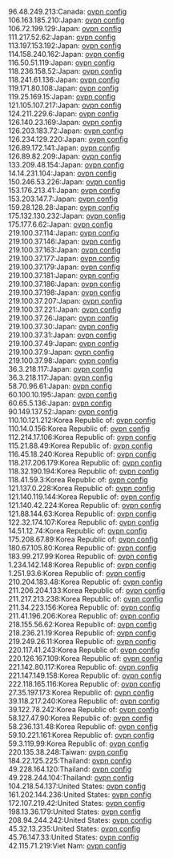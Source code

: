 96.48.249.213:Canada: [ovpn config](vpn/96_48_249_213.ovpn)  
106.163.185.210:Japan: [ovpn config](vpn/106_163_185_210.ovpn)  
106.72.199.129:Japan: [ovpn config](vpn/106_72_199_129.ovpn)  
111.217.52.62:Japan: [ovpn config](vpn/111_217_52_62.ovpn)  
113.197.153.192:Japan: [ovpn config](vpn/113_197_153_192.ovpn)  
114.158.240.162:Japan: [ovpn config](vpn/114_158_240_162.ovpn)  
116.50.51.119:Japan: [ovpn config](vpn/116_50_51_119.ovpn)  
118.236.158.52:Japan: [ovpn config](vpn/118_236_158_52.ovpn)  
118.241.61.136:Japan: [ovpn config](vpn/118_241_61_136.ovpn)  
119.171.80.108:Japan: [ovpn config](vpn/119_171_80_108.ovpn)  
119.25.169.15:Japan: [ovpn config](vpn/119_25_169_15.ovpn)  
121.105.107.217:Japan: [ovpn config](vpn/121_105_107_217.ovpn)  
124.211.229.6:Japan: [ovpn config](vpn/124_211_229_6.ovpn)  
126.140.23.169:Japan: [ovpn config](vpn/126_140_23_169.ovpn)  
126.203.183.72:Japan: [ovpn config](vpn/126_203_183_72.ovpn)  
126.234.129.220:Japan: [ovpn config](vpn/126_234_129_220.ovpn)  
126.89.172.141:Japan: [ovpn config](vpn/126_89_172_141.ovpn)  
126.89.82.209:Japan: [ovpn config](vpn/126_89_82_209.ovpn)  
133.209.48.154:Japan: [ovpn config](vpn/133_209_48_154.ovpn)  
14.14.231.104:Japan: [ovpn config](vpn/14_14_231_104.ovpn)  
150.246.53.226:Japan: [ovpn config](vpn/150_246_53_226.ovpn)  
153.176.213.41:Japan: [ovpn config](vpn/153_176_213_41.ovpn)  
153.203.147.7:Japan: [ovpn config](vpn/153_203_147_7.ovpn)  
159.28.128.28:Japan: [ovpn config](vpn/159_28_128_28.ovpn)  
175.132.130.232:Japan: [ovpn config](vpn/175_132_130_232.ovpn)  
175.177.6.62:Japan: [ovpn config](vpn/175_177_6_62.ovpn)  
219.100.37.114:Japan: [ovpn config](vpn/219_100_37_114.ovpn)  
219.100.37.146:Japan: [ovpn config](vpn/219_100_37_146.ovpn)  
219.100.37.163:Japan: [ovpn config](vpn/219_100_37_163.ovpn)  
219.100.37.177:Japan: [ovpn config](vpn/219_100_37_177.ovpn)  
219.100.37.179:Japan: [ovpn config](vpn/219_100_37_179.ovpn)  
219.100.37.181:Japan: [ovpn config](vpn/219_100_37_181.ovpn)  
219.100.37.186:Japan: [ovpn config](vpn/219_100_37_186.ovpn)  
219.100.37.198:Japan: [ovpn config](vpn/219_100_37_198.ovpn)  
219.100.37.207:Japan: [ovpn config](vpn/219_100_37_207.ovpn)  
219.100.37.221:Japan: [ovpn config](vpn/219_100_37_221.ovpn)  
219.100.37.26:Japan: [ovpn config](vpn/219_100_37_26.ovpn)  
219.100.37.30:Japan: [ovpn config](vpn/219_100_37_30.ovpn)  
219.100.37.31:Japan: [ovpn config](vpn/219_100_37_31.ovpn)  
219.100.37.49:Japan: [ovpn config](vpn/219_100_37_49.ovpn)  
219.100.37.9:Japan: [ovpn config](vpn/219_100_37_9.ovpn)  
219.100.37.98:Japan: [ovpn config](vpn/219_100_37_98.ovpn)  
36.3.218.117:Japan: [ovpn config](vpn/36_3_218_117.ovpn)  
36.3.218.117:Japan: [ovpn config](vpn/36_3_218_117.ovpn)  
58.70.96.61:Japan: [ovpn config](vpn/58_70_96_61.ovpn)  
60.100.10.195:Japan: [ovpn config](vpn/60_100_10_195.ovpn)  
60.65.5.136:Japan: [ovpn config](vpn/60_65_5_136.ovpn)  
90.149.137.52:Japan: [ovpn config](vpn/90_149_137_52.ovpn)  
110.10.121.212:Korea Republic of: [ovpn config](vpn/110_10_121_212.ovpn)  
110.14.0.156:Korea Republic of: [ovpn config](vpn/110_14_0_156.ovpn)  
112.214.17.106:Korea Republic of: [ovpn config](vpn/112_214_17_106.ovpn)  
115.21.88.49:Korea Republic of: [ovpn config](vpn/115_21_88_49.ovpn)  
116.45.18.240:Korea Republic of: [ovpn config](vpn/116_45_18_240.ovpn)  
118.217.206.179:Korea Republic of: [ovpn config](vpn/118_217_206_179.ovpn)  
118.32.190.194:Korea Republic of: [ovpn config](vpn/118_32_190_194.ovpn)  
118.41.59.3:Korea Republic of: [ovpn config](vpn/118_41_59_3.ovpn)  
121.137.0.228:Korea Republic of: [ovpn config](vpn/121_137_0_228.ovpn)  
121.140.119.144:Korea Republic of: [ovpn config](vpn/121_140_119_144.ovpn)  
121.140.42.224:Korea Republic of: [ovpn config](vpn/121_140_42_224.ovpn)  
121.88.144.63:Korea Republic of: [ovpn config](vpn/121_88_144_63.ovpn)  
122.32.174.107:Korea Republic of: [ovpn config](vpn/122_32_174_107.ovpn)  
14.51.12.74:Korea Republic of: [ovpn config](vpn/14_51_12_74.ovpn)  
175.208.67.89:Korea Republic of: [ovpn config](vpn/175_208_67_89.ovpn)  
180.67.105.80:Korea Republic of: [ovpn config](vpn/180_67_105_80.ovpn)  
183.99.217.99:Korea Republic of: [ovpn config](vpn/183_99_217_99.ovpn)  
1.234.142.148:Korea Republic of: [ovpn config](vpn/1_234_142_148.ovpn)  
1.251.93.6:Korea Republic of: [ovpn config](vpn/1_251_93_6.ovpn)  
210.204.183.48:Korea Republic of: [ovpn config](vpn/210_204_183_48.ovpn)  
211.206.204.133:Korea Republic of: [ovpn config](vpn/211_206_204_133.ovpn)  
211.217.213.238:Korea Republic of: [ovpn config](vpn/211_217_213_238.ovpn)  
211.34.223.156:Korea Republic of: [ovpn config](vpn/211_34_223_156.ovpn)  
211.41.196.206:Korea Republic of: [ovpn config](vpn/211_41_196_206.ovpn)  
218.155.56.62:Korea Republic of: [ovpn config](vpn/218_155_56_62.ovpn)  
218.236.21.19:Korea Republic of: [ovpn config](vpn/218_236_21_19.ovpn)  
219.249.26.11:Korea Republic of: [ovpn config](vpn/219_249_26_11.ovpn)  
220.117.41.243:Korea Republic of: [ovpn config](vpn/220_117_41_243.ovpn)  
220.126.167.109:Korea Republic of: [ovpn config](vpn/220_126_167_109.ovpn)  
221.142.80.117:Korea Republic of: [ovpn config](vpn/221_142_80_117.ovpn)  
221.147.149.158:Korea Republic of: [ovpn config](vpn/221_147_149_158.ovpn)  
222.118.165.116:Korea Republic of: [ovpn config](vpn/222_118_165_116.ovpn)  
27.35.197.173:Korea Republic of: [ovpn config](vpn/27_35_197_173.ovpn)  
39.118.217.240:Korea Republic of: [ovpn config](vpn/39_118_217_240.ovpn)  
39.122.78.242:Korea Republic of: [ovpn config](vpn/39_122_78_242.ovpn)  
58.127.47.90:Korea Republic of: [ovpn config](vpn/58_127_47_90.ovpn)  
58.236.131.48:Korea Republic of: [ovpn config](vpn/58_236_131_48.ovpn)  
59.10.221.161:Korea Republic of: [ovpn config](vpn/59_10_221_161.ovpn)  
59.3.119.99:Korea Republic of: [ovpn config](vpn/59_3_119_99.ovpn)  
220.135.38.248:Taiwan: [ovpn config](vpn/220_135_38_248.ovpn)  
184.22.125.225:Thailand: [ovpn config](vpn/184_22_125_225.ovpn)  
49.228.164.120:Thailand: [ovpn config](vpn/49_228_164_120.ovpn)  
49.228.244.104:Thailand: [ovpn config](vpn/49_228_244_104.ovpn)  
104.218.54.137:United States: [ovpn config](vpn/104_218_54_137.ovpn)  
161.202.144.236:United States: [ovpn config](vpn/161_202_144_236.ovpn)  
172.107.219.42:United States: [ovpn config](vpn/172_107_219_42.ovpn)  
198.13.36.179:United States: [ovpn config](vpn/198_13_36_179.ovpn)  
208.94.244.242:United States: [ovpn config](vpn/208_94_244_242.ovpn)  
45.32.13.235:United States: [ovpn config](vpn/45_32_13_235.ovpn)  
45.76.147.33:United States: [ovpn config](vpn/45_76_147_33.ovpn)  
42.115.71.219:Viet Nam: [ovpn config](vpn/42_115_71_219.ovpn)  
